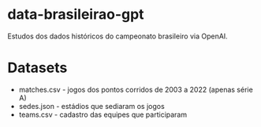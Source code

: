 # data-brasileirao-gpt
Estudos dos dados históricos do campeonato brasileiro via OpenAI.


# Datasets
- matches.csv - jogos dos pontos corridos de 2003 a 2022 (apenas série A)
- sedes.json - estádios que sediaram os jogos
- teams.csv - cadastro das equipes que participaram